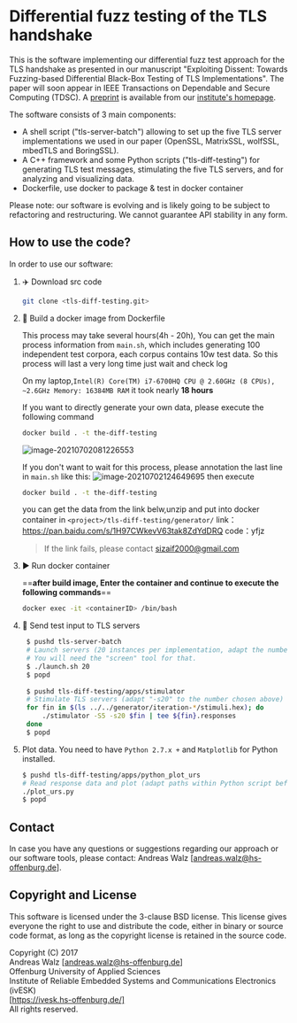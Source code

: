 # Differential fuzz testing of the TLS handshake 

This is the software implementing our differential fuzz test approach for the
TLS handshake as presented in our manuscript "Exploiting Dissent: Towards 
Fuzzing-based Differential Black-Box Testing of TLS Implementations". The paper
will soon appear in IEEE Transactions on Dependable and Secure Computing (TDSC).
A [preprint](https://ivesk.hs-offenburg.de/fileadmin/Einrichtungen/ivesk/files/preprint_TLS-Diff-Fuzzing_IEEE-TDSC.pdf) is available from our [institute's homepage](https://ivesk.hs-offenburg.de).

The software consists of 3 main components:

* A shell script ("tls-server-batch") allowing to set up the five TLS server implementations
  we used in our paper (OpenSSL, MatrixSSL, wolfSSL, mbedTLS and BoringSSL).
* A C++ framework and some Python scripts ("tls-diff-testing") for generating TLS
  test messages, stimulating the five TLS servers, and for analyzing and visualizing 
  data.
* Dockerfile, use docker to package & test in docker container 

Please note: our software is evolving and is likely going to be subject to
refactoring and restructuring. We cannot guarantee API stability in any form.


## How to use the code?

In order to use our software:

  1. :airplane: Download src code 

     ```bash
     git clone <tls-diff-testing.git>
     ```

2. :hammer: Build a docker image from Dockerfile

   This process may take several hours(4h - 20h), 
   You can get the main process information from `main.sh`, 
   which includes generating 100 independent test corpora, 
   each corpus contains 10w test data. So this process will last a very long time
   just wait and check log 
   
   On my laptop,`Intel(R) Core(TM) i7-6700HQ CPU @ 2.60GHz (8 CPUs), ~2.6GHz
   Memory: 16384MB RAM` it took nearly **18 hours**
   
   If you want to directly generate your own data, please execute the following command 
   ```bash
   docker build . -t the-diff-testing
   ```
    ![image-20210702081226553](https://gitee.com/sizaif/images/raw/master/img/20210702081229.png)
    
    If you don't want to wait for this process, please annotation the last line in `main.sh`
    like this:
    ![image-20210702124649695](https://gitee.com/sizaif/images/raw/master/img/20210702124652.png)
    then execute
    ```bash
    docker build . -t the-diff-testing
    ```
    you can get the data from the link belw,unzip and put into docker container in `<project>/tls-diff-testing/generator/`
    link：https://pan.baidu.com/s/1H97CWkevV63tak8ZdYdDRQ 
    code：yfjz 
    >If the link fails, please contact sizaif2000@gmail.com
3. :arrow_forward: Run docker container

   ==**after build image, Enter the container and continue to execute the following commands**==

   ```bash
   docker exec -it <containerID> /bin/bash
   ```


4. :dart: ​Send test input to TLS servers

   ```bash
    $ pushd tls-server-batch
    # Launch servers (20 instances per implementation, adapt the number "20" to the performance of your machine)
    # You will need the "screen" tool for that.
    $ ./launch.sh 20
    $ popd
    
    $ pushd tls-diff-testing/apps/stimulator
    # Stimulate TLS servers (adapt "-s20" to the number chosen above)
    for fin in $(ls ../../generator/iteration-*/stimuli.hex); do
        ./stimulator -S5 -s20 $fin | tee ${fin}.responses
    done
    $ popd
   ```

5. Plot data. You need to have `Python 2.7.x +` and `Matplotlib` for Python installed.

   ```bash
   $ pushd tls-diff-testing/apps/python_plot_urs
   # Read response data and plot (adapt paths within Python script before)
   ./plot_urs.py
   $ popd
   ```


## Contact

In case you have any questions or suggestions regarding our approach or our software tools, please contact: Andreas Walz [andreas.walz@hs-offenburg.de].


## Copyright and License

This software is licensed under the 3-clause BSD license. This license gives
everyone the right to use and distribute the code, either in binary or source
code format, as long as the copyright license is retained in the source code.

Copyright (C) 2017  
Andreas Walz [andreas.walz@hs-offenburg.de]  
Offenburg University of Applied Sciences  
Institute of Reliable Embedded Systems and Communications Electronics (ivESK)  
[https://ivesk.hs-offenburg.de/]  
All rights reserved.  



